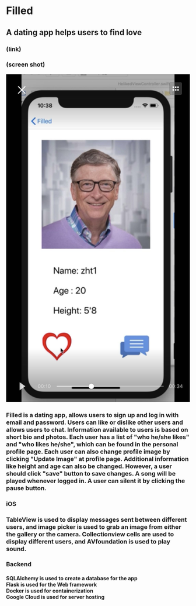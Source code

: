 # Filled
## A dating app helps users to find love
### (link)
### (screen shot)

![alt text](https://github.com/serenawangCU/FilledApp/blob/master/Screenshots/pic1.jpg)

### Filled is a dating app, allows users to sign up and log in with email and password. Users can like or dislike other users and allows users to chat. Information available to users is based on short bio and photos. Each user has a list of "who he/she likes" and "who likes he/she", which can be found in the personal profile page. Each user can also change profile image by clicking "Update Image" at profile page. Additional information like height and age can also be changed. However, a user should click "save" button to save changes. A song will be played whenever logged in. A user can silent it by clicking the pause button.


### iOS

### TableView is used to display messages sent between different users, and image picker is used to grab an image from either the gallery or the camera. Collectionview cells are used to display different users, and AVfoundation is used to play sound.

### Backend

#### SQLAlchemy is used to create a database for the app <br>Flask is used for the Web framework <br> Docker is used for containerization <br> Google Cloud is used for server hosting
